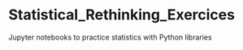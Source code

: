 <!--
# https://github.com/JoseJuan98/Statistical_Rethinking_Exercices.git
-->

# Statistical_Rethinking_Exercices
Jupyter notebooks to practice statistics with Python libraries